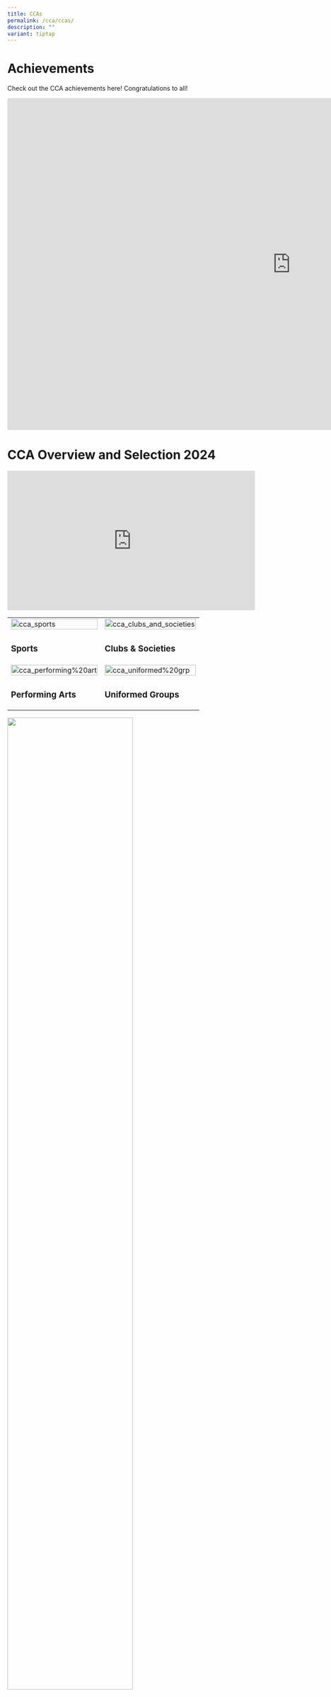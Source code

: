 ```yaml
---
title: CCAs
permalink: /cca/ccas/
description: ""
variant: tiptap
---
```

<h1>Achievements</h1>
<p>Check out the CCA achievements here! Congratulations to all!</p>
<div class="iframe-wrapper">
<iframe height="749" width="1280" allowfullscreen="true" frameborder="0" src="https://docs.google.com/presentation/d/e/2PACX-1vS8Lt47AGwUu6rOtJ8jfmsEVchpe2yzDPg9CL_f3rHx13zfvyuvqTp70Vqq-H6s0g/embed?start=false&amp;loop=false&amp;delayms=3000"></iframe>
</div>
<h1>CCA Overview and Selection 2024</h1>
<div class="iframe-wrapper">
<iframe height="315" width="560" allowfullscreen="true" frameborder="0" src="https://www.youtube.com/embed/KEybdflAj8A?si=w4H7Zp8ecDoIMBW5"></iframe>
</div>
<table style="minWidth: 50px">
<colgroup>
<col>
<col>
</colgroup>
<tbody>
<tr>
<td rowspan="1" colspan="1">
<div class="isomer-image-wrapper">
<img style="width: 100%" height="auto" width="100%" alt="cca_sports" src="/images/cca_sports.jpg">
</div>
</td>
<td rowspan="1" colspan="1">
<div class="isomer-image-wrapper">
<img style="max-width: 100%; height: auto;" height="auto" width="100%" alt="cca_clubs_and_societies" src="/images/cca_clubs_and_societies.jpg">
</div>
</td>
</tr>
<tr>
<td rowspan="1" colspan="1">
<h3>Sports</h3>
</td>
<td rowspan="1" colspan="1">
<h3>Clubs &amp; Societies</h3>
</td>
</tr>
<tr>
<td rowspan="1" colspan="1">
<div class="isomer-image-wrapper">
<img style="width: 100%" height="auto" width="100%" alt="cca_performing%20art" src="/images/cca_performing%20art.jpg">
</div>
</td>
<td rowspan="1" colspan="1">
<div class="isomer-image-wrapper">
<img style="max-width: 100%; height: auto;" height="auto" width="100%" alt="cca_uniformed%20grp" src="/images/cca_uniformed%20grp.jpg">
</div>
</td>
</tr>
<tr>
<td rowspan="1" colspan="1">
<h3>Performing Arts</h3>
</td>
<td rowspan="1" colspan="1">
<h3>Uniformed Groups</h3>
</td>
</tr>
</tbody>
</table>
<div class="isomer-image-wrapper">
<img style="width:75%" height="auto" width="100%" src="/images/cca-1%20.jpg">
</div>
<div class="isomer-image-wrapper">
<img style="width:75%" height="auto" width="100%" src="/images/cca-2%20.jpg">
</div>
<div class="isomer-image-wrapper">
<img style="width:75%" height="auto" width="100%" src="/images/cca-3%20.jpg">
</div>
<div class="isomer-image-wrapper">
<img style="width:75%" height="auto" width="100%" src="/images/cca-4%20.jpg">
</div>
<p></p>